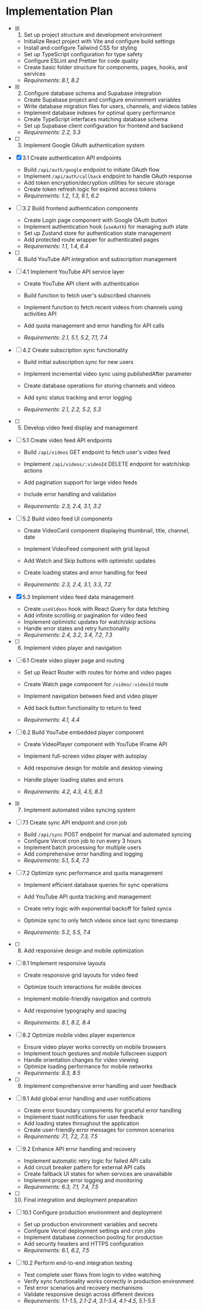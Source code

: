 # Implementation Plan

- [x] 1. Set up project structure and development environment


  - Initialize React project with Vite and configure build settings
  - Install and configure Tailwind CSS for styling
  - Set up TypeScript configuration for type safety
  - Configure ESLint and Prettier for code quality
  - Create basic folder structure for components, pages, hooks, and services
  - _Requirements: 8.1, 8.2_

- [x] 2. Configure database schema and Supabase integration


  - Create Supabase project and configure environment variables
  - Write database migration files for users, channels, and videos tables
  - Implement database indexes for optimal query performance
  - Create TypeScript interfaces matching database schema
  - Set up Supabase client configuration for frontend and backend
  - _Requirements: 2.2, 5.3_

- [ ] 3. Implement Google OAuth authentication system
- [x] 3.1 Create authentication API endpoints


  - Build `/api/auth/google` endpoint to initiate OAuth flow
  - Implement `/api/auth/callback` endpoint to handle OAuth response
  - Add token encryption/decryption utilities for secure storage
  - Create token refresh logic for expired access tokens
  - _Requirements: 1.2, 1.3, 6.1, 6.2_



- [ ] 3.2 Build frontend authentication components
  - Create Login page component with Google OAuth button
  - Implement authentication hook (`useAuth`) for managing auth state
  - Set up Zustand store for authentication state management
  - Add protected route wrapper for authenticated pages
  - _Requirements: 1.1, 1.4, 6.4_



- [ ] 4. Build YouTube API integration and subscription management
- [ ] 4.1 Implement YouTube API service layer
  - Create YouTube API client with authentication
  - Build function to fetch user's subscribed channels


  - Implement function to fetch recent videos from channels using activities API
  - Add quota management and error handling for API calls
  - _Requirements: 2.1, 5.1, 5.2, 7.1, 7.4_

- [ ] 4.2 Create subscription sync functionality
  - Build initial subscription sync for new users
  - Implement incremental video sync using publishedAfter parameter


  - Create database operations for storing channels and videos
  - Add sync status tracking and error logging
  - _Requirements: 2.1, 2.2, 5.2, 5.3_




- [ ] 5. Develop video feed display and management
- [ ] 5.1 Create video feed API endpoints
  - Build `/api/videos` GET endpoint to fetch user's video feed
  - Implement `/api/videos/:videoId` DELETE endpoint for watch/skip actions
  - Add pagination support for large video feeds


  - Include error handling and validation
  - _Requirements: 2.3, 2.4, 3.1, 3.2_

- [ ] 5.2 Build video feed UI components
  - Create VideoCard component displaying thumbnail, title, channel, date
  - Implement VideoFeed component with grid layout


  - Add Watch and Skip buttons with optimistic updates
  - Create loading states and error handling for feed
  - _Requirements: 2.3, 2.4, 3.1, 3.3, 7.2_

- [x] 5.3 Implement video feed data management


  - Create `useVideos` hook with React Query for data fetching
  - Add infinite scrolling or pagination for video feed
  - Implement optimistic updates for watch/skip actions
  - Handle error states and retry functionality
  - _Requirements: 2.4, 3.2, 3.4, 7.2, 7.3_



- [ ] 6. Implement video player and navigation
- [ ] 6.1 Create video player page and routing
  - Set up React Router with routes for home and video pages
  - Create Watch page component for `/video/:videoId` route
  - Implement navigation between feed and video player


  - Add back button functionality to return to feed
  - _Requirements: 4.1, 4.4_

- [ ] 6.2 Build YouTube embedded player component
  - Create VideoPlayer component with YouTube IFrame API
  - Implement full-screen video player with autoplay


  - Add responsive design for mobile and desktop viewing
  - Handle player loading states and errors
  - _Requirements: 4.2, 4.3, 4.5, 8.3_

- [x] 7. Implement automated video syncing system


- [ ] 7.1 Create sync API endpoint and cron job
  - Build `/api/sync` POST endpoint for manual and automated syncing
  - Configure Vercel cron job to run every 3 hours
  - Implement batch processing for multiple users
  - Add comprehensive error handling and logging
  - _Requirements: 5.1, 5.4, 7.3_



- [ ] 7.2 Optimize sync performance and quota management
  - Implement efficient database queries for sync operations
  - Add YouTube API quota tracking and management
  - Create retry logic with exponential backoff for failed syncs


  - Optimize sync to only fetch videos since last sync timestamp
  - _Requirements: 5.2, 5.5, 7.4_

- [ ] 8. Add responsive design and mobile optimization
- [ ] 8.1 Implement responsive layouts
  - Create responsive grid layouts for video feed


  - Optimize touch interactions for mobile devices
  - Implement mobile-friendly navigation and controls
  - Add responsive typography and spacing
  - _Requirements: 8.1, 8.2, 8.4_














- [ ] 8.2 Optimize mobile video player experience
  - Ensure video player works correctly on mobile browsers
  - Implement touch gestures and mobile fullscreen support
  - Handle orientation changes for video viewing
  - Optimize loading performance for mobile networks
  - _Requirements: 8.3, 8.5_

- [ ] 9. Implement comprehensive error handling and user feedback
- [ ] 9.1 Add global error handling and user notifications
  - Create error boundary components for graceful error handling
  - Implement toast notifications for user feedback
  - Add loading states throughout the application
  - Create user-friendly error messages for common scenarios
  - _Requirements: 7.1, 7.2, 7.3, 7.5_

- [ ] 9.2 Enhance API error handling and recovery
  - Implement automatic retry logic for failed API calls
  - Add circuit breaker pattern for external API calls
  - Create fallback UI states for when services are unavailable
  - Implement proper error logging and monitoring
  - _Requirements: 6.3, 7.1, 7.4, 7.5_

- [ ] 10. Final integration and deployment preparation
- [ ] 10.1 Configure production environment and deployment
  - Set up production environment variables and secrets
  - Configure Vercel deployment settings and cron jobs
  - Implement database connection pooling for production
  - Add security headers and HTTPS configuration
  - _Requirements: 6.1, 6.2, 7.5_

- [ ] 10.2 Perform end-to-end integration testing
  - Test complete user flows from login to video watching
  - Verify sync functionality works correctly in production environment
  - Test error scenarios and recovery mechanisms
  - Validate responsive design across different devices
  - _Requirements: 1.1-1.5, 2.1-2.4, 3.1-3.4, 4.1-4.5, 5.1-5.5_
